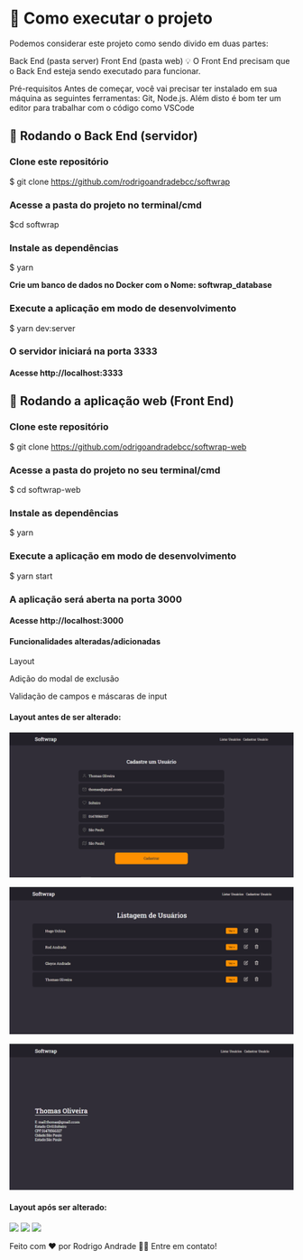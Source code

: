 # 🚀 Como executar o projeto
Podemos considerar este projeto como sendo divido em duas partes:

Back End (pasta server)
Front End (pasta web)
💡 O Front End precisam que o Back End esteja sendo executado para funcionar.

Pré-requisitos
Antes de começar, você vai precisar ter instalado em sua máquina as seguintes ferramentas: Git, Node.js. Além disto é bom ter um editor para trabalhar com o código como VSCode

## 🎲  Rodando o Back End (servidor)
### Clone este repositório
$ git clone https://github.com/rodrigoandradebcc/softwrap

### Acesse a pasta do projeto no terminal/cmd
$cd softwrap

### Instale as dependências
$ yarn

<b>Crie um banco de dados no Docker com o Nome: softwrap_database</b>

### Execute a aplicação em modo de desenvolvimento
$ yarn dev:server

### O servidor iniciará na porta 3333
#### Acesse http://localhost:3333


## 🧭 Rodando a aplicação web (Front End)
### Clone este repositório
$ git clone https://github.com/odrigoandradebcc/softwrap-web

### Acesse a pasta do projeto no seu terminal/cmd
$ cd softwrap-web

### Instale as dependências
$ yarn

### Execute a aplicação em modo de desenvolvimento
$ yarn start

### A aplicação será aberta na porta 3000
#### Acesse http://localhost:3000

#### Funcionalidades alteradas/adicionadas
<p>Layout</p>
<p>Adição do modal de exclusão</p>
<p>Validação de campos e máscaras de input</p>

#### Layout antes de ser alterado:
![alt](https://github.com/rodrigoandradebcc/softwrap-web/blob/master/github/print2.png)

![alt](https://github.com/rodrigoandradebcc/softwrap-web/blob/master/github/print3.png)

![alt](https://github.com/rodrigoandradebcc/softwrap-web/blob/master/github/print4.png)

#### Layout após ser alterado:
<img src="https://imgur.com/8ZIGVNS"/> 

<img src="https://imgur.com/Hchab0J"/>

<img src="https://imgur.com/4LJYzIr"/>


Feito com ❤️ por Rodrigo Andrade 👋🏽 Entre em contato!
